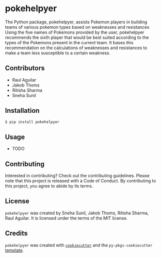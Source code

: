 # pokehelpyer

The Python package, pokehelpyer, assists Pokemon players in building teams of various pokemon types based on weaknesses and resistances Using the five names of Pokemons provided by the user, pokehelpyer recommends the sixth player that would be best suited according to the types of the Pokemons present in the current team. It bases this recommendation on the calculations of weaknesses and resistances to make a team less susceptible to a certain weakness. 

## Contributors
- Raul Aguilar
- Jakob Thoms
- Ritisha Sharma
- Sneha Sunil

## Installation

```bash
$ pip install pokehelpyer
```

## Usage

- TODO

## Contributing

Interested in contributing? Check out the contributing guidelines. Please note that this project is released with a Code of Conduct. By contributing to this project, you agree to abide by its terms.

## License

`pokehelpyer` was created by Sneha Sunil, Jakob Thoms, Ritisha Sharma, Raul Aguilar. It is licensed under the terms of the MIT license.

## Credits

`pokehelpyer` was created with [`cookiecutter`](https://cookiecutter.readthedocs.io/en/latest/) and the `py-pkgs-cookiecutter` [template](https://github.com/py-pkgs/py-pkgs-cookiecutter).
